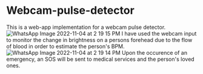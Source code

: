 # Webcam-pulse-detector

This is a web-app implementation for a webcam pulse detector.
![WhatsApp Image 2022-11-04 at 2 19 15 PM](https://user-images.githubusercontent.com/72289379/199933663-f9d81529-8208-4820-a7a2-102f6de4ed93.jpeg)
I have used the webcam input to monitor the change in brightness on a persons forehead due to the flow of blood in order to estimate the person's BPM.
![WhatsApp Image 2022-11-04 at 2 19 14 PM](https://user-images.githubusercontent.com/72289379/199933852-39aeb23d-c42f-4bd8-ae89-804db5195522.jpeg)
Upon the occurence of an emergency, an SOS will be sent to medical services and the person's loved ones.
